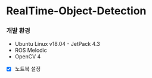 # RealTime-Object-Detection

### 개발 환경
- Ubuntu Linux v18.04 - JetPack 4.3
- ROS Melodic
- OpenCV 4

- [x] 노트북 설정
